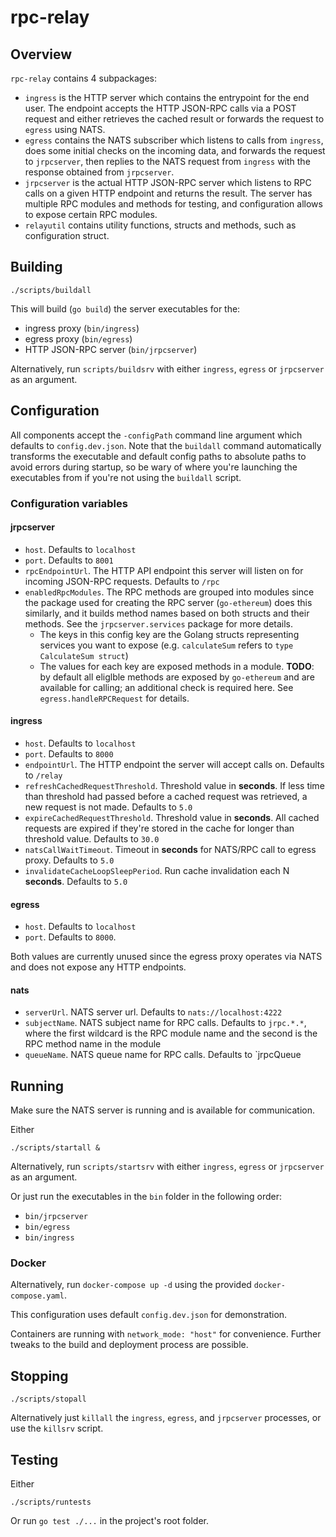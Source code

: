 # rpc-relay

## Overview

`rpc-relay` contains 4 subpackages:

- `ingress` is the HTTP server which contains the entrypoint for the end user.
The endpoint accepts the HTTP JSON-RPC calls via a POST request and either
retrieves the cached result or forwards the request to `egress` using NATS.
- `egress` contains the NATS subscriber which listens to calls from `ingress`,
does some initial checks on the incoming data, and forwards the request to
`jrpcserver`, then replies to the NATS request from `ingress` with the response
obtained from `jrpcserver`.
- `jrpcserver` is the actual HTTP JSON-RPC server which listens to RPC calls
on a given HTTP endpoint and returns the result. The server has multiple
RPC modules and methods for testing, and configuration allows to expose certain
RPC modules.
- `relayutil` contains utility functions, structs and methods, such as configuration
struct.

## Building

```shell
./scripts/buildall
```

This will build (`go build`) the server executables for the:
- ingress proxy (`bin/ingress`)
- egress proxy (`bin/egress`)
- HTTP JSON-RPC server (`bin/jrpcserver`)

Alternatively, run `scripts/buildsrv` with either `ingress`, `egress`
or `jrpcserver` as an argument.

## Configuration

All components accept the `-configPath` command line argument which defaults to
`config.dev.json`. Note that the `buildall` command automatically transforms
the executable and default config paths to absolute paths to avoid
errors during startup, so be wary of where you're launching the executables
from if you're not using the `buildall` script.

### Configuration variables

#### jrpcserver

- `host`. Defaults to `localhost`
- `port`. Defaults to `8001`
- `rpcEndpointUrl`. The HTTP API endpoint this server will listen on for incoming
JSON-RPC requests. Defaults to `/rpc`
- `enabledRpcModules`. The RPC methods are grouped into modules since the package
used for creating the RPC server (`go-ethereum`) does this similarly, and it builds method names based on both
structs and their methods. See the `jrpcserver.services` package for more details.
    - The keys in this config key are the Golang structs representing services you
    want to expose (e.g. `calculateSum` refers to `type CalculateSum struct`)
    - The values for each key are exposed methods in a module. **TODO**: by default all
    eliglble methods are exposed by `go-ethereum` and are available for calling;
    an additional check is required here. See `egress.handleRPCRequest` for details.

#### ingress

- `host`. Defaults to `localhost`
- `port`. Defaults to `8000`
- `endpointUrl`. The HTTP endpoint the server will accept calls on. Defaults to `/relay`
- `refreshCachedRequestThreshold`. Threshold value in **seconds**. If less time than threshold had passed before 
a cached request was retrieved, a new request is not made. Defaults to `5.0`
- `expireCachedRequestThreshold`. Threshold value in **seconds**. All cached requests are expired if 
they're stored in the cache for longer than threshold value. Defaults to `30.0`
- `natsCallWaitTimeout`. Timeout in **seconds** for NATS/RPC call to egress proxy. Defaults to `5.0`
- `invalidateCacheLoopSleepPeriod`. Run cache invalidation each N **seconds**. Defaults to `5.0`

#### egress

- `host`. Defaults to `localhost`
- `port`. Defaults to `8000`.

Both values are currently unused since the egress proxy operates via NATS and
does not expose any HTTP endpoints.

#### nats

- `serverUrl`. NATS server url. Defaults to `nats://localhost:4222`
- `subjectName`. NATS subject name for RPC calls. Defaults to `jrpc.*.*`, where
the first wildcard is the RPC module name and the second is the RPC method name in the module
- `queueName`. NATS queue name for RPC calls. Defaults to `jrpcQueue

## Running

Make sure the NATS server is running and is available for communication.

Either 
```shell
./scripts/startall &
```

Alternatively, run `scripts/startsrv` with either `ingress`, `egress`
or `jrpcserver` as an argument.

Or just run the executables in the `bin` folder in the following order:
- `bin/jrpcserver`
- `bin/egress`
- `bin/ingress`

### Docker

Alternatively, run `docker-compose up -d` using the provided `docker-compose.yaml`.

This configuration uses default `config.dev.json` for demonstration.

Containers are running with `network_mode: "host"` for convenience.
Further tweaks to the build and deployment process are possible.

## Stopping

```shell
./scripts/stopall
```

Alternatively just `killall` the `ingress`, `egress`, and `jrpcserver` processes,
or use the `killsrv` script.

## Testing

Either 
```shell
./scripts/runtests
```

Or run `go test ./...` in the project's root folder.